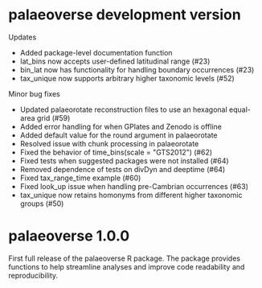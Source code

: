 # palaeoverse development version
Updates

* Added package-level documentation function
* lat_bins now accepts user-defined latitudinal range (#23)
* bin_lat now has functionality for handling boundary occurrences (#23)
* tax_unique now supports arbitrary higher taxonomic levels (#52)

Minor bug fixes

* Updated palaeorotate reconstruction files to use an hexagonal equal-area grid (#59)
* Added error handling for when GPlates and Zenodo is offline
* Added default value for the round argument in palaeorotate
* Resolved issue with chunk processing in palaeorotate
* Fixed the behavior of time_bins(scale = "GTS2012") (#62)
* Fixed tests when suggested packages were not installed (#64)
* Removed dependence of tests on divDyn and deeptime (#64)
* Fixed tax_range_time example (#60)
* Fixed look_up issue when handling pre-Cambrian occurrences (#63)
* tax_unique now retains homonyms from different higher taxonomic groups (#50)

# palaeoverse 1.0.0
First full release of the palaeoverse R package.
The package provides functions to help streamline analyses and improve code readability and reproducibility.
